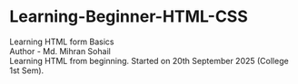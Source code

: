 # Learning-Beginner-HTML-CSS
Learning HTML form Basics
<br>
Author - Md. Mihran Sohail
<br>
Learning HTML from beginning. Started on 20th September 2025 (College 1st Sem).
